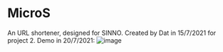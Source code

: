# MicroS
An URL shortener, designed for SINNO.
Created by Dat in 15/7/2021 for project 2.
Demo in 20/7/2021:
![image](https://user-images.githubusercontent.com/69025561/126324858-1e9c9b9f-4761-467b-83bb-078e33c37e31.png)
